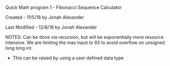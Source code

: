 Quick Math program 1 - Fibonacci Sequence Calculator

Created - 11/5/18 by Jonah Alexander

Last Modified - 12/8/18 by Jonah Alexander


NOTES:
Can be done via recursion, but will be exponentially more resource intensive.
We are limiting the max input to 93 to avoid overflow on unsigned long long int.
- This can be raised by using a user defined data type
